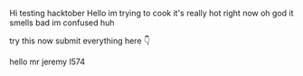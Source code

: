 Hi
testing hacktober
Hello im trying to cook
it's really hot right now
oh god it smells bad
im confused
huh








try this now
submit everything here 👇

hello mr jeremy l574
